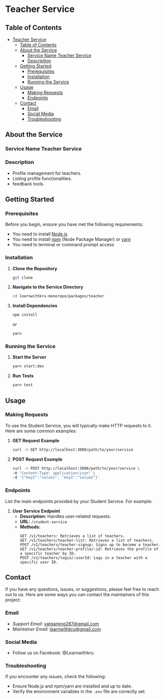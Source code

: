 # Teacher Service

## Table of Contents
- [Teacher Service](#teacher-service)
  - [Table of Contents](#table-of-contents)
  - [About the Service](#about-the-service)
    - [Service Name Teacher Service](#service-name-teacher-service)
    - [Description](#description)
  - [Getting Started](#getting-started)
    - [Prerequisites](#prerequisites)
    - [Installation](#installation)
    - [Running the Service](#running-the-service)
  - [Usage](#usage)
    - [Making Requests](#making-requests)
    - [Endpoints](#endpoints)
  - [Contact](#contact)
    - [Email](#email)
    - [Social Media](#social-media)
    - [Troubleshooting](#troubleshooting)

## About the Service

### Service Name Teacher Service

### Description
- Profile management for teachers.
- Listing profile functionalities.
- feedback tools.

## Getting Started

### Prerequisites
Before you begin, ensure you have met the following requirements:
- You need to install [Node.js](https://nodejs.org/)
- You need to install [npm](https://www.npmjs.com/get-npm) (Node Package Manager) or [yarn](https://yarnpkg.com/)
- You need to terminal or command prompt access

### Installation
1. **Clone the Repository**
    ```sh
    git clone 
    ```
2. **Navigate to the Service Directory**
    ```sh
    cd learnwithkru-monorepo/packages/teacher
    ```
3. **Install Dependencies**
    ```sh
    npm install
    ```
    or
    ```sh
    yarn
    ```
### Running the Service
1. **Start the Server**
    ```sh
    yarn start:dev
    ```
2. **Run Tests**
    ```sh
    yarn test
    ```
## Usage

### Making Requests
To use the Student Service, you will typically make HTTP requests to it. Here are some common examples:

1. **GET Request Example**
    ```sh
    curl -X GET http://localhost:3000/path/to/your/service
    ```

2. **POST Request Example**
    ```sh
    curl -X POST http://localhost:3000/path/to/your/service \
    -H "Content-Type: application/json" \
    -d '{"key1":"value1", "key2":"value2"}'
    ```

### Endpoints
List the main endpoints provided by your Student Service. For example:

1. **User Service Endpoint**
    - **Description:** Handles user-related requests.
    - **URL:** `/student-service`
    - **Methods:**
        ```
        GET /v1/teachers: Retrieves a list of teachers.
        GET /v1/teachers/teacher-list: Retrieves a list of teachers.
        POST /v1/teachers/teacher-signup: Signs up to become a teacher.
        GET /v1/teachers/teacher-profile/:id: Retrieves the profile of a specific teacher by ID.
        POST /v1/teachers/login/:userId: Logs in a teacher with a       specific user ID.

        ```


## Contact

If you have any questions, issues, or suggestions, please feel free to reach out to us. Here are some ways you can contact the maintainers of this project:

### Email
- *Support Email:* [vatgaming287@gmail.com](mailto:vatgaming287@gmail.com)
- *Maintainer Email:* [learnwithkru@gmail.com](mailto:learnwithkru@gmail.com)

### Social Media
- Follow us on Facebook: @Learnwithkru
### Troubleshooting
If you encounter any issues, check the following:
- Ensure Node.js and npm/yarn are installed and up to date.
- Verify the environment variables in the `.env` file are correctly set.
